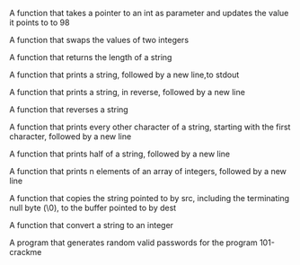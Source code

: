 A function that takes a pointer to an int as parameter and updates the value it points to to 98

A function that swaps the values of two integers

A function that returns the length of a string

A function that prints a string, followed by a new line,to stdout

A function that prints a string, in reverse, followed by a new line

A function that reverses a string

A function that prints every other character of a string, starting with the first character, followed by a new line

A function that prints half of a string, followed by a new line

A function that prints n elements of an array of integers, followed by a new line

A function that copies the string pointed to by src, including the terminating null byte (\0), to the buffer pointed to by dest

A function that convert a string to an integer

A program that generates random valid passwords for the program 101-crackme
